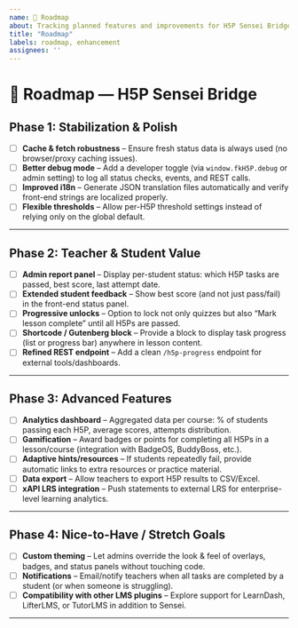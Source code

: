 ```yaml
---
name: 📌 Roadmap
about: Tracking planned features and improvements for H5P Sensei Bridge
title: "Roadmap"
labels: roadmap, enhancement
assignees: ''
---
```


# 📌 Roadmap — H5P Sensei Bridge

## Phase 1: Stabilization & Polish
- [ ] **Cache & fetch robustness** – Ensure fresh status data is always used (no browser/proxy caching issues).
- [ ] **Better debug mode** – Add a developer toggle (via `window.fkH5P.debug` or admin setting) to log all status checks, events, and REST calls.
- [ ] **Improved i18n** – Generate JSON translation files automatically and verify front-end strings are localized properly.
- [ ] **Flexible thresholds** – Allow per-H5P threshold settings instead of relying only on the global default.

---

## Phase 2: Teacher & Student Value
- [ ] **Admin report panel** – Display per-student status: which H5P tasks are passed, best score, last attempt date.
- [ ] **Extended student feedback** – Show best score (and not just pass/fail) in the front-end status panel.
- [ ] **Progressive unlocks** – Option to lock not only quizzes but also “Mark lesson complete” until all H5Ps are passed.
- [ ] **Shortcode / Gutenberg block** – Provide a block to display task progress (list or progress bar) anywhere in lesson content.
- [ ] **Refined REST endpoint** – Add a clean `/h5p-progress` endpoint for external tools/dashboards.

---

## Phase 3: Advanced Features
- [ ] **Analytics dashboard** – Aggregated data per course: % of students passing each H5P, average scores, attempts distribution.
- [ ] **Gamification** – Award badges or points for completing all H5Ps in a lesson/course (integration with BadgeOS, BuddyBoss, etc.).
- [ ] **Adaptive hints/resources** – If students repeatedly fail, provide automatic links to extra resources or practice material.
- [ ] **Data export** – Allow teachers to export H5P results to CSV/Excel.
- [ ] **xAPI LRS integration** – Push statements to external LRS for enterprise-level learning analytics.

---

## Phase 4: Nice-to-Have / Stretch Goals
- [ ] **Custom theming** – Let admins override the look & feel of overlays, badges, and status panels without touching code.
- [ ] **Notifications** – Email/notify teachers when all tasks are completed by a student (or when someone is struggling).
- [ ] **Compatibility with other LMS plugins** – Explore support for LearnDash, LifterLMS, or TutorLMS in addition to Sensei.

---
